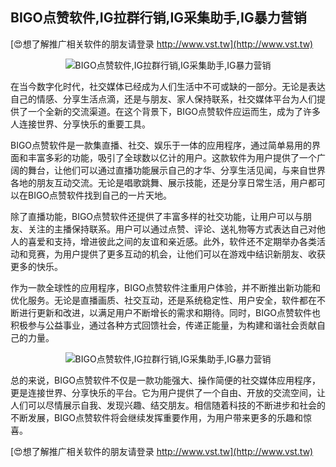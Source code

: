 ## **BIGO点赞软件,IG拉群行销,IG采集助手,IG暴力营销**

[😍想了解推广相关软件的朋友请登录 http://www.vst.tw](http://www.vst.tw)

 <center><img src="https://vst.tw/MP4/tuiguang/png/3.png" alt="BIGO点赞软件,IG拉群行销,IG采集助手,IG暴力营销"></center>

在当今数字化时代，社交媒体已经成为人们生活中不可或缺的一部分。无论是表达自己的情感、分享生活点滴，还是与朋友、家人保持联系，社交媒体平台为人们提供了一个全新的交流渠道。在这个背景下，BIGO点赞软件应运而生，成为了许多人连接世界、分享快乐的重要工具。

BIGO点赞软件是一款集直播、社交、娱乐于一体的应用程序，通过简单易用的界面和丰富多彩的功能，吸引了全球数以亿计的用户。这款软件为用户提供了一个广阔的舞台，让他们可以通过直播功能展示自己的才华、分享生活见闻，与来自世界各地的朋友互动交流。无论是唱歌跳舞、展示技能，还是分享日常生活，用户都可以在BIGO点赞软件找到自己的一片天地。

除了直播功能，BIGO点赞软件还提供了丰富多样的社交功能，让用户可以与朋友、关注的主播保持联系。用户可以通过点赞、评论、送礼物等方式表达自己对他人的喜爱和支持，增进彼此之间的友谊和亲近感。此外，软件还不定期举办各类活动和竞赛，为用户提供了更多互动的机会，让他们可以在游戏中结识新朋友、收获更多的快乐。

作为一款全球性的应用程序，BIGO点赞软件注重用户体验，并不断推出新功能和优化服务。无论是直播画质、社交互动，还是系统稳定性、用户安全，软件都在不断进行更新和改进，以满足用户不断增长的需求和期待。同时，BIGO点赞软件也积极参与公益事业，通过各种方式回馈社会，传递正能量，为构建和谐社会贡献自己的力量。

 <center><img src="https://vst.tw/MP4/tuiguang/png/5.png" alt="BIGO点赞软件,IG拉群行销,IG采集助手,IG暴力营销"></center>

总的来说，BIGO点赞软件不仅是一款功能强大、操作简便的社交媒体应用程序，更是连接世界、分享快乐的平台。它为用户提供了一个自由、开放的交流空间，让人们可以尽情展示自我、发现兴趣、结交朋友。相信随着科技的不断进步和社会的不断发展，BIGO点赞软件将会继续发挥重要作用，为用户带来更多的乐趣和惊喜。

[😍想了解推广相关软件的朋友请登录 http://www.vst.tw](http://www.vst.tw)



